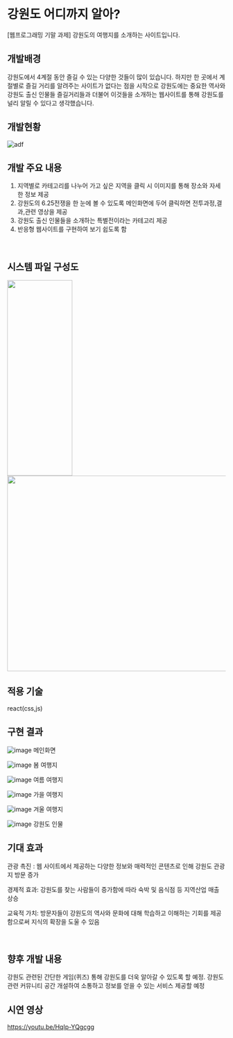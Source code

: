 # 강원도 어디까지 알아?
[웹프로그래밍 기말 과제]
강원도의 여행지를 소개하는 사이트입니다.
<br>

## 개발배경
강원도에서 4계절 동안 즐길 수 있는 다양한 것들이 많이 있습니다. 하지만
한 곳에서 계절별로 즐길 거리를 알려주는 사이트가 없다는 점을 시작으로
강원도에는 중요한 역사와 강원도 출신 인물들 즐길거리들과 더불어 
이것들을 소개하는 웹사이트를 통해 강원도를 널리 알릴 수 있다고 생각했습니다.
<br>

## 개발현황
![adf](https://github.com/user-attachments/assets/5fd83da7-075e-4646-b820-4777b9baf8b2)
<br>


## 개발 주요 내용
1. 지역별로 카테고리를 나누어 가고 싶은 지역을 클릭 시 이미지를 통해 장소와 자세한 정보 제공
2. 강원도의 6.25전쟁을 한 눈에 볼 수 있도록 메인화면에 두어 클릭하면 전투과정,결과,관련 영상을 제공
3. 강원도 출신 인물들을 소개하는 특별전이라는 카테고리 제공
4. 반응형 웹사이트를 구현하여 보기 쉽도록 함
<br>


## 시스템 파일 구성도
<img src="https://github.com/user-attachments/assets/62ad48a9-2a9e-49ad-875a-f2444baea7af" width="150" height="450"/> <img src="https://github.com/user-attachments/assets/09d1feac-33ad-4df4-bf82-911e191cc333"  width="600" height="450"/>
<br>


## 적용 기술
react(css,js)

## 구현 결과
![image](https://github.com/user-attachments/assets/e79f49de-268a-4bf6-ac75-5936e9ca156e)
메인화면

![image](https://github.com/user-attachments/assets/95ebe39d-eb43-4137-8e85-ecc956621feb)
봄 여행지

![image](https://github.com/user-attachments/assets/403442df-e3b4-4c01-bd2e-74435471170b)
여름 여행지

![image](https://github.com/user-attachments/assets/a3cb0259-cc3a-4e2a-a0bd-6ae81b0add5b)
가을 여행지

![image](https://github.com/user-attachments/assets/461494aa-e33c-49af-8f23-8ae9505f4928)
겨울 여행지

![image](https://github.com/user-attachments/assets/8d424f2b-df1f-481e-9e05-781f2bd26577)
강원도 인물
<br>


## 기대 효과
관광 촉진 : 웹 사이트에서 제공하는 다양한 정보와 매력적인 콘텐츠로 인해 강원도
관광지 방문 증가

경제적 효과: 강원도를 찾는 사람들이 증가함에 따라 숙박 및 음식점 등
지역산업 매출 상승

교육적 가치: 방문자들이 강원도의 역사와 문화에 대해 학습하고 이해하는 기회를 제공함으로써
지식의 확장을 도울 수 있음

<br>

## 향후 개발 내용
강원도 관련된 간단한 게임(퀴즈) 통해 강원도를 더욱 알아갈 수 있도록 할 예정.
강원도 관련 커뮤니티 공간 개설하여 소통하고 정보를 얻을 수 있는 서비스 제공할 예정
<br>

## 시연 영상
https://youtu.be/HqIp-YQgcgg
